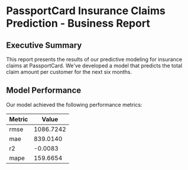 # PassportCard Insurance Claims Prediction - Business Report

## Executive Summary

This report presents the results of our predictive modeling for insurance claims at PassportCard. We've developed a model that predicts the total claim amount per customer for the next six months.

## Model Performance

Our model achieved the following performance metrics:

| Metric | Value |
|--------|-------|
| rmse | 1086.7242 |
| mae | 839.0140 |
| r2 | -0.0083 |
| mape | 159.6654 |
